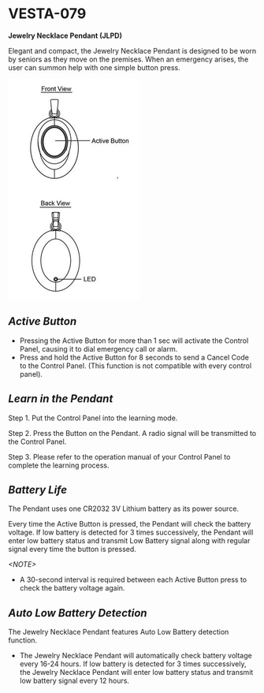 # VESTA-079

**Jewelry Necklace Pendant (JLPD)**

Elegant and compact, the Jewelry Necklace Pendant is designed to be worn by seniors as they move on the premises. When an emergency arises, the user can summon help with one simple button press.

![](<.gitbook/assets/0 (53).jpeg>)

## _**Active Button**_

* Pressing the Active Button for more than 1 sec will activate the Control Panel, causing it to dial emergency call or alarm.
* Press and hold the Active Button for 8 seconds to send a Cancel Code to the Control Panel. (This function is not compatible with every control panel).

## _**Learn in the Pendant**_

Step 1. Put the Control Panel into the learning mode.

Step 2. Press the Button on the Pendant. A radio signal will be transmitted to the Control Panel.

Step 3. Please refer to the operation manual of your Control Panel to complete the learning process.

## _**Battery Life**_

The Pendant uses one CR2032 3V Lithium battery as its power source.

Every time the Active Button is pressed, the Pendant will check the battery voltage. If low battery is detected for 3 times successively, the Pendant will enter low battery status and transmit Low Battery signal along with regular signal every time the button is pressed.

_\<NOTE>_

* A 30-second interval is required between each Active Button press to check the battery voltage again.

## _**Auto Low Battery Detection**_

The Jewelry Necklace Pendant features Auto Low Battery detection function.

* The Jewelry Necklace Pendant will automatically check battery voltage every 16-24 hours. If low battery is detected for 3 times successively, the Jewelry Necklace Pendant will enter low battery status and transmit low battery signal every 12 hours.
